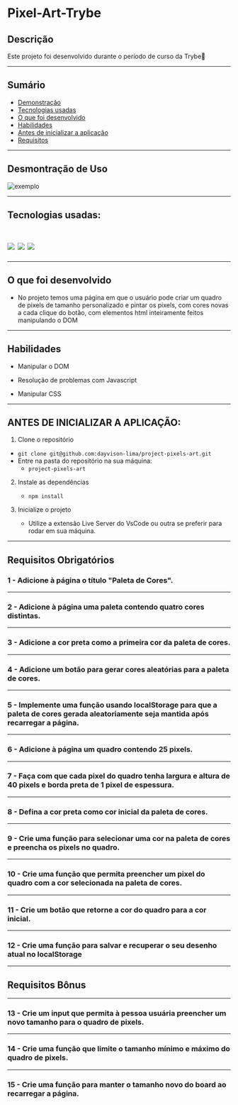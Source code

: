 # Pixel-Art-Trybe

## Descrição

Este projeto foi desenvolvido durante o período de curso da Trybe🚀

---

## Sumário

- [Demonstração](#desmontração-de-uso)
- [Tecnologias usadas](#tecnologias-usadas)
- [O que foi desenvolvido](#o-que-foi-desenvolvido)
- [Habilidades](#habilidades)
- [Antes de inicializar a aplicação](#antes-de-inicializar-a-aplicação)
- [Requisitos](#requisitos-obrigatórios)

---

## Desmontração de Uso

![exemplo](./imgs/demo.gif)

---

## Tecnologias usadas:
<h1 align='left'>
<img src="https://img.shields.io/badge/HTML5-E34F26?style=for-the-badge&logo=html5&logoColor=white" />
<img src="https://img.shields.io/badge/CSS3-1572B6?style=for-the-badge&logo=css3&logoColor=white" />
<img src="https://img.shields.io/badge/JavaScript-F7DF1E?style=for-the-badge&logo=javascript&logoColor=black" />
</h1>

---

## O que foi desenvolvido

- No projeto temos uma página em que o usuário pode criar um quadro de pixels de tamanho personalizado e pintar os pixels, com cores novas a cada clique do botão, com elementos html inteiramente feitos manipulando o DOM

---

## Habilidades

- Manipular o DOM

- Resolução de problemas com Javascript

- Manipular CSS

---

## ANTES DE INICIALIZAR A APLICAÇÃO:

1. Clone o repositório
  * `git clone git@github.com:dayvison-lima/project-pixels-art.git`
  * Entre na pasta do repositório na sua máquina:
    * `project-pixels-art`

2. Instale as dependências
   * `npm install`

3.  Inicialize o projeto
    * Utilize a extensão Live Server do VsCode ou outra se preferir para rodar em sua máquina.

---

##  Requisitos Obrigatórios

### 1 - Adicione à página o título "Paleta de Cores".
---
### 2 - Adicione à página uma paleta contendo quatro cores distintas.
---
### 3 - Adicione a cor preta como a primeira cor da paleta de cores.
---
### 4 - Adicione um botão para gerar cores aleatórias para a paleta de cores.
---
### 5 - Implemente uma função usando localStorage para que a paleta de cores gerada aleatoriamente seja mantida após recarregar a página.
---
### 6 - Adicione à página um quadro contendo 25 pixels.
---
### 7 - Faça com que cada pixel do quadro tenha largura e altura de 40 pixels e borda preta de 1 pixel de espessura.
---
### 8 - Defina a cor preta como cor inicial da paleta de cores.
---
### 9 - Crie uma função para selecionar uma cor na paleta de cores e preencha os pixels no quadro.
---
### 10 - Crie uma função que permita preencher um pixel do quadro com a cor selecionada na paleta de cores.
---
### 11 - Crie um botão que retorne a cor do quadro para a cor inicial.
---
### 12 - Crie uma função para salvar e recuperar o seu desenho atual no localStorage
---
## Requisitos Bônus
---
### 13 - Crie um input que permita à pessoa usuária preencher um novo tamanho para o quadro de pixels.
---
### 14 - Crie uma função que limite o tamanho mínimo e máximo do quadro de pixels.
---
### 15 - Crie uma função para manter o tamanho novo do board ao recarregar a página.



